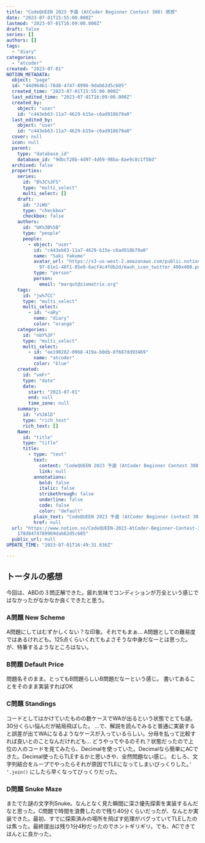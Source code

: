 ```yaml
---
title: "CodeQUEEN 2023 予選 (AtCoder Beginner Contest 308) 感想"
date: "2023-07-01T15:55:00.000Z"
lastmod: "2023-07-01T16:09:00.000Z"
draft: false
series: []
authors: []
tags:
  - "diary"
categories:
  - "atcoder"
created: "2023-07-01"
NOTION_METADATA:
  object: "page"
  id: "44d964b1-78d8-4747-8996-9dab62d5c605"
  created_time: "2023-07-01T15:55:00.000Z"
  last_edited_time: "2023-07-01T16:09:00.000Z"
  created_by:
    object: "user"
    id: "c443eb63-11a7-4629-b15e-c6ad918b79a0"
  last_edited_by:
    object: "user"
    id: "c443eb63-11a7-4629-b15e-c6ad918b79a0"
  cover: null
  icon: null
  parent:
    type: "database_id"
    database_id: "9dbcf20b-4d97-4d69-98ba-8ae9c8c1f58d"
  archived: false
  properties:
    series:
      id: "B%3C%3FS"
      type: "multi_select"
      multi_select: []
    draft:
      id: "JiWU"
      type: "checkbox"
      checkbox: false
    authors:
      id: "bK%3B%5B"
      type: "people"
      people:
        - object: "user"
          id: "c443eb63-11a7-4629-b15e-c6ad918b79a0"
          name: "Saki Yakumo"
          avatar_url: "https://s3-us-west-2.amazonaws.com/public.notion-static.com/3ad1c4\
            97-61e1-48f1-85e8-6acf4c4fdb2d/maoh_icon_twitter_400x400.png"
          type: "person"
          person:
            email: "marqut@ziomatrix.org"
    tags:
      id: "jw%7CC"
      type: "multi_select"
      multi_select:
        - id: "<aRy"
          name: "diary"
          color: "orange"
    categories:
      id: "nbY%3F"
      type: "multi_select"
      multi_select:
        - id: "ee190282-0968-419a-b0db-8f687dd93469"
          name: "atcoder"
          color: "blue"
    created:
      id: "vmFr"
      type: "date"
      date:
        start: "2023-07-01"
        end: null
        time_zone: null
    summary:
      id: "x%3AlD"
      type: "rich_text"
      rich_text: []
    Name:
      id: "title"
      type: "title"
      title:
        - type: "text"
          text:
            content: "CodeQUEEN 2023 予選 (AtCoder Beginner Contest 308) 感想"
            link: null
          annotations:
            bold: false
            italic: false
            strikethrough: false
            underline: false
            code: false
            color: "default"
          plain_text: "CodeQUEEN 2023 予選 (AtCoder Beginner Contest 308) 感想"
          href: null
  url: "https://www.notion.so/CodeQUEEN-2023-AtCoder-Beginner-Contest-308-44d964b\
    178d8474789969dab62d5c605"
  public_url: null
UPDATE_TIME: "2023-07-01T16:49:31.636Z"

---
```

<link rel="stylesheet" href="https://cdn.jsdelivr.net/npm/katex@0.16.2/dist/katex.min.css" integrity="sha384-bYdxxUwYipFNohQlHt0bjN/LCpueqWz13HufFEV1SUatKs1cm4L6fFgCi1jT643X" crossorigin="anonymous">


## トータルの感想


今回は、ABDの３問正解できた。疲れ気味でコンディションが万全という感じではなかったがなかなか良くできたと思う。


### A問題 New Scheme


A問題にしてはむずかしくない？な印象。それでもまぁ…
A問題としての難易度ではあるけれども。125点くらいくれてもよさそうな中身だなーとは思った。が、特筆するようなところはない。


### B問題 Default Price


問題名そのまま。とってもB問題らしいB問題だなーという感じ。
書いてあることをそのまま実装すればOK


### C問題 Standings


コードとしてはかけていたものの数ケースでWAが出るという状態でとても謎。
30分くらい悩んだが結局飛ばした。
…で、解説を読んでみると普通に実装すると誤差が出てWAになるようなケースが入っているらしい。分母を払って比較すれば良いとのことなんだけれども…
どうやってやるのそれ？状態だったので上位の人のコードを見てみたら、Decimalを使っていた。Decimalなら簡単にACできた。Decimal使ったらTLEするかと思いきや、全然問題ない感じ。
むしろ、文字列結合をループでやったらそれが原因でTLEになってしまいびっくりした。`’ ‘.join()` にしたら早くなってびっくりだった。


### D問題 Snuke Maze


またでた謎の文字列Snuke。なんとなく見た瞬間に深さ優先探索を実装するんだなと思った。C問題で時間を浪費したので残り40分くらいだったが、なんとか実装できた。最初、すでに探索済みの場所を飛ばす処理がバグっていてTLEしたのは焦った。最終提出は残り1分4秒だったのでホントギリギリ。でも、ACできてほんとに良かった。

